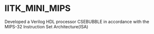 # IITK_MINI_MIPS
Developed a Verilog HDL processor CSEBUBBLE in accordance with the MIPS-32 Instruction Set Architecture(ISA)
